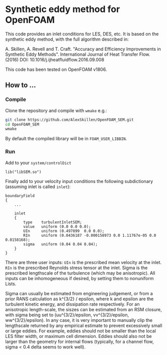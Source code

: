 # Synthetic eddy method for OpenFOAM

This code provides an inlet conditions for LES, DES, etc. It is based on the
synthetic eddy method, with the full algorithm described in: 

A. Skillen, A. Revell and T. Craft. "Accuracy and Efficiency Improvements in
Synthetic Eddy Methods". International Journal of Heat Transfer Flow. (2016) 
DOI: 10.1016/j.ijheatfluidflow.2016.09.008

This code has been tested on OpenFOAM v1806. 


## How to ...

### Compile

Clone the repository and compile with `wmake` e.g.:

```bash
git clone https://github.com/AlexSkillen/OpenFOAM_SEM.git
cd OpenFOAM_SEM
wmake
```

By default the compiled library will be in `FOAM_USER_LIBBIN`. 

### Run

Add to your `system/controlDict`

```
lib("libSEM.so")
```

Finally add to your velocity input conditions the following subdictionary
(assuming inlet is called `inlet`):

```
boundaryField
{
    ...

    inlet
    {
        type    turbulentInletSEM;
        value   uniform (0.0 0.0 0.0);
        UIn     uniform (0.497899  0.0 0.0); 
        RIn     uniform (0.0436187 -0.000158973 0.0 1.11767e-05 0.0 0.0158168);
        sigma   uniform (0.04 0.04 0.04);
    }
}
```

There are three user inputs: `UIn` is the prescribed mean velocity at the
inlet. `RIn` is the prescribed Reynolds stress tensor at the inlet. Sigma is
the prescribed lengthscale of the turbulence (which may be anisotropic). All 
inputs can be inhomogeneous if desired, by setting them to nonuniform Lists.

Sigma can usually be estimated from engineering judgement, or from a prior RANS 
calculation as k^{3/2} / epsilon, where k and epsilon are the turbulent 
kinetic energy, and dissipation rate respectively. For an anisotropic 
length-scale, the siszes can be estimated from an RSM closure, with sigma 
being set to (uu^{3/2}/epsilon, vv^{3/2}/epsilon, ww^{3/2}/epsilon). 
In any case, it is very important to manually clip the lengthscale
returned by any empirical estimate to prevent excessively small or large eddies. 
For example, eddies should not be smaller than the local LES filter width, or
maximum cell dimension. Eddies should also not be larger than the geometry for
internal flows (typically, for a channel flow, sigma < 0.4 delta seems to work
well).


